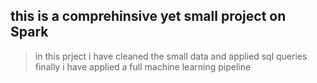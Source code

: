 ## this is a comprehinsive yet small project on Spark

> in this prject i have cleaned the small data 
and applied sql queries 
finally i have applied a full machine learning pipeline 